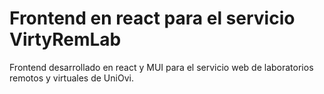# Frontend en react para el servicio VirtyRemLab

Frontend desarrollado en react y MUI para el servicio web de laboratorios remotos y virtuales de UniOvi. 